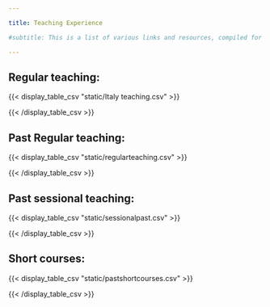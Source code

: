 ```yaml
---

title: Teaching Experience

#subtitle: This is a list of various links and resources, compiled for archival reasons.

---
```


<h2>Regular teaching:</h2>

{{< display_table_csv "static/Italy teaching.csv" >}}

{{< /display_table_csv >}}


<h2>Past Regular teaching:</h2>

{{< display_table_csv "static/regularteaching.csv" >}}

{{< /display_table_csv >}}


<h2>Past sessional teaching:</h2>

{{< display_table_csv "static/sessionalpast.csv" >}}

{{< /display_table_csv >}}


<h2>Short courses:</h2>

{{< display_table_csv "static/pastshortcourses.csv" >}}

{{< /display_table_csv >}}

